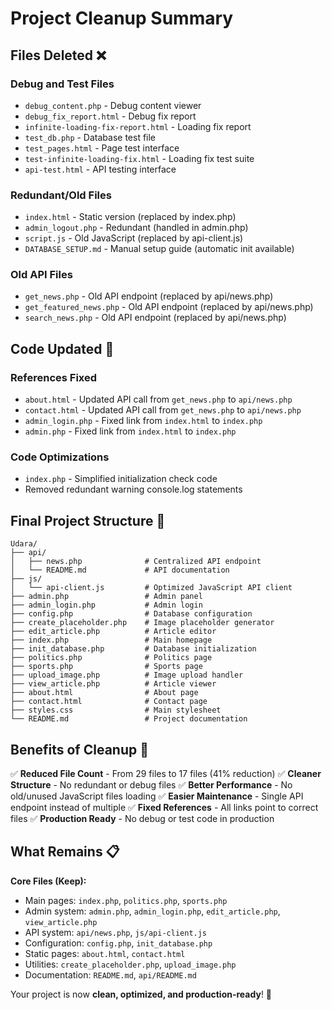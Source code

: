 # Project Cleanup Summary

## Files Deleted ❌

### Debug and Test Files
- `debug_content.php` - Debug content viewer
- `debug_fix_report.html` - Debug fix report
- `infinite-loading-fix-report.html` - Loading fix report
- `test_db.php` - Database test file
- `test_pages.html` - Page test interface
- `test-infinite-loading-fix.html` - Loading fix test suite
- `api-test.html` - API testing interface

### Redundant/Old Files
- `index.html` - Static version (replaced by index.php)
- `admin_logout.php` - Redundant (handled in admin.php)
- `script.js` - Old JavaScript (replaced by api-client.js)
- `DATABASE_SETUP.md` - Manual setup guide (automatic init available)

### Old API Files
- `get_news.php` - Old API endpoint (replaced by api/news.php)
- `get_featured_news.php` - Old API endpoint (replaced by api/news.php)
- `search_news.php` - Old API endpoint (replaced by api/news.php)

## Code Updated 🔧

### References Fixed
- `about.html` - Updated API call from `get_news.php` to `api/news.php`
- `contact.html` - Updated API call from `get_news.php` to `api/news.php`
- `admin_login.php` - Fixed link from `index.html` to `index.php`
- `admin.php` - Fixed link from `index.html` to `index.php`

### Code Optimizations
- `index.php` - Simplified initialization check code
- Removed redundant warning console.log statements

## Final Project Structure 📁

```
Udara/
├── api/
│   ├── news.php              # Centralized API endpoint
│   └── README.md             # API documentation
├── js/
│   └── api-client.js         # Optimized JavaScript API client
├── admin.php                 # Admin panel
├── admin_login.php           # Admin login
├── config.php                # Database configuration
├── create_placeholder.php    # Image placeholder generator
├── edit_article.php          # Article editor
├── index.php                 # Main homepage
├── init_database.php         # Database initialization
├── politics.php              # Politics page
├── sports.php                # Sports page
├── upload_image.php          # Image upload handler
├── view_article.php          # Article viewer
├── about.html                # About page
├── contact.html              # Contact page
├── styles.css                # Main stylesheet
└── README.md                 # Project documentation
```

## Benefits of Cleanup 🎯

✅ **Reduced File Count** - From 29 files to 17 files (41% reduction)
✅ **Cleaner Structure** - No redundant or debug files
✅ **Better Performance** - No old/unused JavaScript files loading
✅ **Easier Maintenance** - Single API endpoint instead of multiple
✅ **Fixed References** - All links point to correct files
✅ **Production Ready** - No debug or test code in production

## What Remains 📋

**Core Files (Keep):**
- Main pages: `index.php`, `politics.php`, `sports.php`
- Admin system: `admin.php`, `admin_login.php`, `edit_article.php`, `view_article.php`
- API system: `api/news.php`, `js/api-client.js`
- Configuration: `config.php`, `init_database.php`
- Static pages: `about.html`, `contact.html`
- Utilities: `create_placeholder.php`, `upload_image.php`
- Documentation: `README.md`, `api/README.md`

Your project is now **clean, optimized, and production-ready**! 🚀